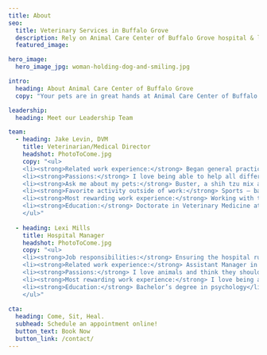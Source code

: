 ```yaml
---
title: About
seo:
  title: Veterinary Services in Buffalo Grove
  description: Rely on Animal Care Center of Buffalo Grove hospital & laboratory for grooming, veterinary medicine, surgery, radiology, dental & emergency vet services.
  featured_image:

hero_image:
  hero_image_jpg: woman-holding-dog-and-smiling.jpg

intro:
  heading: About Animal Care Center of Buffalo Grove
  copy: "Your pets are in great hands at Animal Care Center of Buffalo Grove! Our staff’s combined experience and unparalleled passion for animals have led to a beautiful new facility where we deliver the highest standard of care. Our warm stress-free environment, state-of-the-art equipment and focused medical care ensure your pets have comfortable and worthwhile experiences with each visit. Enjoy the convenient time and cost-saving benefits of full-service veterinary care all from one great place!"

leadership:
  heading: Meet our Leadership Team

team: 
  - heading: Jake Levin, DVM
    title: Veterinarian/Medical Director
    headshot: PhotoToCome.jpg
    copy: "<ul>
    <li><strong>Related work experience:</strong> Began general practice in 2008</li>
    <li><strong>Passions:</strong> I love being able to help all different kinds of sick dogs and cats and improve the lives of animals in my hometown. I was raised in this community, and I am extremely happy to be able to give back.</li>
    <li><strong>Ask me about my pets:</strong> Buster, a shih tzu mix and Dash, a Siberian cat</li>
    <li><strong>Favorite activity outside of work:</strong> Sports – baseball, bicycling and whirlyball</li>
    <li><strong>Most rewarding work experience:</strong> Working with the North Suburban Specialty Recreational Association teaching sports and science to children with disabilities.</li>
    <li><strong>Education:</strong> Doctorate in Veterinary Medicine at University of Illinois, Urbana Member of the CVMA, AVMA, VIN</li>
    </ul>" 
      
  - heading: Lexi Mills
    title: Hospital Manager
    headshot: PhotoToCome.jpg
    copy: "<ul>
    <li><strong>Job responsibilities:</strong> Ensuring the hospital runs smoothly and efﬁciently for our clients and team members. Administrative work.</li>
    <li><strong>Related work experience:</strong> Assistant Manager in retail for eight years.</li>
    <li><strong>Passions:</strong> I love animals and think they should get the highest level of care as they rely on us to care and provide for them.</li>
    <li><strong>Most rewarding work experience:</strong> I love being able to see and talk to clients as well as get to see all their cute furry friends.</li>
    <li><strong>Education:</strong> Bachelor’s degree in psychology</li>
    </ul>" 
      
cta:
  heading: Come, Sit, Heal.
  subhead: Schedule an appointment online!
  button_text: Book Now
  button_link: /contact/
---
```

